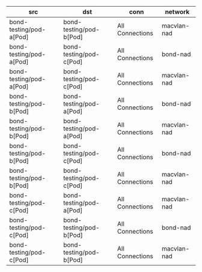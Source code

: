 | src | dst | conn | network | 
|-----|-----|------|------|
| bond-testing/pod-a[Pod] | bond-testing/pod-b[Pod] | All Connections | macvlan-nad | 
| bond-testing/pod-a[Pod] | bond-testing/pod-c[Pod] | All Connections | bond-nad | 
| bond-testing/pod-a[Pod] | bond-testing/pod-c[Pod] | All Connections | macvlan-nad | 
| bond-testing/pod-b[Pod] | bond-testing/pod-a[Pod] | All Connections | bond-nad | 
| bond-testing/pod-b[Pod] | bond-testing/pod-a[Pod] | All Connections | macvlan-nad | 
| bond-testing/pod-b[Pod] | bond-testing/pod-c[Pod] | All Connections | bond-nad | 
| bond-testing/pod-b[Pod] | bond-testing/pod-c[Pod] | All Connections | macvlan-nad | 
| bond-testing/pod-c[Pod] | bond-testing/pod-a[Pod] | All Connections | macvlan-nad | 
| bond-testing/pod-c[Pod] | bond-testing/pod-b[Pod] | All Connections | bond-nad | 
| bond-testing/pod-c[Pod] | bond-testing/pod-b[Pod] | All Connections | macvlan-nad | 
